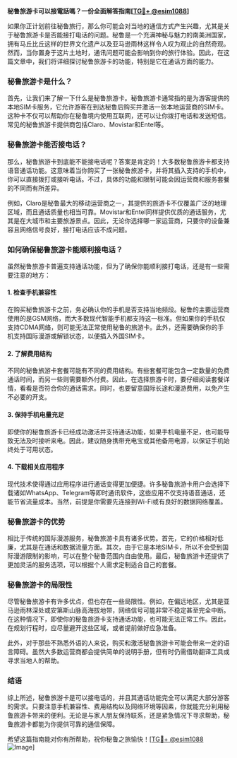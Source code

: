 **秘鲁旅游卡可以接電話嗎？一份全面解答指南[[TG💪+ @esim1088](https://t.me/s/esim1088)]**

如果你正计划前往秘鲁旅行，那么你可能会对当地的通信方式产生兴趣，尤其是关于秘鲁旅游卡是否能接打电话的问题。秘鲁是一个充满神秘与魅力的南美洲国家，拥有马丘比丘这样的世界文化遗产以及亚马逊雨林这样令人叹为观止的自然奇观。然而，当你置身于这片土地时，通讯问题可能会影响到你的旅行体验。因此，在这篇文章中，我们将详细探讨秘鲁旅游卡的功能，特别是它在通话方面的能力。

### 秘鲁旅游卡是什么？

首先，让我们来了解一下什么是秘鲁旅游卡。秘鲁旅游卡通常指的是为游客提供的本地SIM卡服务，它允许游客在到达秘鲁后购买并激活一张本地运营商的SIM卡。这种卡不仅可以帮助你在秘鲁境内使用互联网，还可以让你拨打电话和发送短信。常见的秘鲁旅游卡提供商包括Claro、Movistar和Entel等。

### 秘鲁旅游卡能否接电话？

那么，秘鲁旅游卡到底能不能接电话呢？答案是肯定的！大多数秘鲁旅游卡都支持语音通话功能。这意味着当你购买了一张秘鲁旅游卡，并将其插入支持的手机中，你可以直接拨打或接听电话。不过，具体的功能和限制可能会因运营商和服务套餐的不同而有所差异。

例如，Claro是秘鲁最大的移动运营商之一，其提供的旅游卡不仅覆盖广泛的地理区域，而且通话质量也相当可靠。Movistar和Entel同样提供优质的通话服务，尤其是在大城市和主要旅游景点。因此，无论你选择哪一家运营商，只要你的设备兼容且网络信号良好，接打电话应该不成问题。

### 如何确保秘鲁旅游卡能顺利接电话？

虽然秘鲁旅游卡普遍支持通话功能，但为了确保你能顺利接打电话，还是有一些需要注意的地方：

#### 1. **检查手机兼容性**
   在购买秘鲁旅游卡之前，务必确认你的手机是否支持当地频段。秘鲁的主要运营商使用的是GSM网络，而大多数现代智能手机都支持这一标准。但如果你的手机仅支持CDMA网络，则可能无法正常使用秘鲁的旅游卡。此外，还需要确保你的手机支持国际漫游或解锁状态，以便插入外国SIM卡。

#### 2. **了解费用结构**
   不同的秘鲁旅游卡套餐可能有不同的费用结构。有些套餐可能包含一定数量的免费通话时间，而另一些则需要额外付费。因此，在选择旅游卡时，要仔细阅读套餐详情，看看是否符合你的通话需求。同时，也要留意国际长途和漫游费用，以免产生不必要的开支。

#### 3. **保持手机电量充足**
   即使你的秘鲁旅游卡已经成功激活并支持通话功能，如果手机电量不足，也可能导致无法及时接听来电。因此，建议随身携带充电宝或其他备用电源，以保证手机始终处于可用状态。

#### 4. **下载相关应用程序**
   现代技术使得通过应用程序进行通话变得更加便捷。许多秘鲁旅游卡用户会选择下载诸如WhatsApp、Telegram等即时通讯软件，这些应用不仅支持语音通话，还能节省流量成本。当然，前提是你需要先连接到Wi-Fi或有良好的数据网络覆盖。

### 秘鲁旅游卡的优势

相比于传统的国际漫游服务，秘鲁旅游卡具有诸多优势。首先，它的价格相对低廉，尤其是在通话和数据流量方面。其次，由于它是本地SIM卡，所以不会受到国际漫游限制的影响，可以在整个秘鲁范围内自由使用。最后，秘鲁旅游卡还提供了更加灵活的服务选项，可以根据个人需求定制适合自己的套餐。

### 秘鲁旅游卡的局限性

尽管秘鲁旅游卡有许多优点，但也存在一些局限性。例如，在偏远地区，尤其是亚马逊雨林深处或安第斯山脉高海拔地带，网络信号可能非常不稳定甚至完全中断。在这种情况下，即使你的秘鲁旅游卡支持通话功能，也可能无法正常工作。因此，在规划行程时，应尽量避开这些区域，或者提前做好应急准备。

此外，对于那些不熟悉外语的人来说，购买和激活秘鲁旅游卡可能会带来一定的语言障碍。虽然大多数运营商都会提供简单的说明手册，但有时仍需借助翻译工具或寻求当地人的帮助。

### 结语

综上所述，秘鲁旅游卡是可以接电话的，并且其通话功能完全可以满足大部分游客的需求。只要注意手机兼容性、费用结构以及网络环境等因素，你就能充分利用秘鲁旅游卡带来的便利。无论是与家人朋友保持联系，还是紧急情况下寻求帮助，秘鲁旅游卡都能为你提供可靠的通信保障。

希望这篇指南能对你有所帮助，祝你秘鲁之旅愉快！[[TG💪+ @esim1088](https://t.me/s/esim1088) ![Image](https://i.postimg.cc/4NQfJmqS/Snipaste-2025-05-13-00-14-12.png)]
